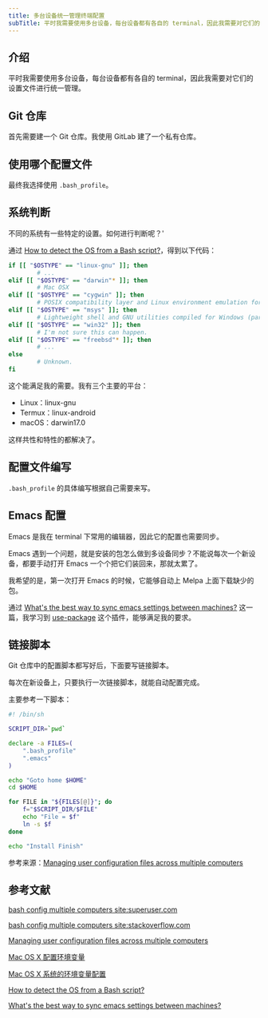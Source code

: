 ```yaml
---
title: 多台设备统一管理终端配置
subTitle: 平时我需要使用多台设备，每台设备都有各自的 terminal，因此我需要对它们的设置文件进行统一管理。
---
```


## 介绍

平时我需要使用多台设备，每台设备都有各自的 terminal，因此我需要对它们的设置文件进行统一管理。

## Git 仓库

首先需要建一个 Git 仓库。我使用 GitLab 建了一个私有仓库。

## 使用哪个配置文件

最终我选择使用 `.bash_profile`。

## 系统判断

不同的系统有一些特定的设置。如何进行判断呢？'

通过 [How to detect the OS from a Bash script?](https://stackoverflow.com/questions/394230/how-to-detect-the-os-from-a-bash-script)，得到以下代码：

```bash
if [[ "$OSTYPE" == "linux-gnu" ]]; then
        # ...
elif [[ "$OSTYPE" == "darwin"* ]]; then
        # Mac OSX
elif [[ "$OSTYPE" == "cygwin" ]]; then
        # POSIX compatibility layer and Linux environment emulation for Windows
elif [[ "$OSTYPE" == "msys" ]]; then
        # Lightweight shell and GNU utilities compiled for Windows (part of MinGW)
elif [[ "$OSTYPE" == "win32" ]]; then
        # I'm not sure this can happen.
elif [[ "$OSTYPE" == "freebsd"* ]]; then
        # ...
else
        # Unknown.
fi
```

这个能满足我的需要。我有三个主要的平台：

- Linux：linux-gnu
- Termux：linux-android
- macOS：darwin17.0

这样共性和特性的都解决了。

## 配置文件编写

`.bash_profile` 的具体编写根据自己需要来写。

## Emacs 配置

Emacs 是我在 terminal 下常用的编辑器，因此它的配置也需要同步。

Emacs 遇到一个问题，就是安装的包怎么做到多设备同步？不能说每次一个新设备，都要手动打开 Emacs 一个个把它们装回来，那就太累了。

我希望的是，第一次打开 Emacs 的时候，它能够自动上 Melpa 上面下载缺少的包。

通过 [What's the best way to sync emacs settings between machines?](https://www.reddit.com/r/emacs/comments/3nm0cf/whats_the_best_way_to_sync_emacs_settings_between/) 这一篇，我学习到 [use-package](https://github.com/jwiegley/use-package) 这个插件，能够满足我的要求。

## 链接脚本

Git 仓库中的配置脚本都写好后，下面要写链接脚本。

每次在新设备上，只要执行一次链接脚本，就能自动配置完成。

主要参考一下脚本：

```bash
#! /bin/sh

SCRIPT_DIR=`pwd`

declare -a FILES=(
    ".bash_profile"
    ".emacs"
)

echo "Goto home $HOME"
cd $HOME

for FILE in "${FILES[@]}"; do
    f="$SCRIPT_DIR/$FILE"
    echo "File = $f"
    ln -s $f
done

echo "Install Finish"
```

参考来源：[Managing user configuration files across multiple computers](https://stackoverflow.com/questions/1413049/managing-user-configuration-files-across-multiple-computers)


## 参考文献

[bash config multiple computers site:superuser.com](https://www.google.com/search?q=bash+config+multiple+computers+site:superuser.com&sa=X&ved=0ahUKEwizq4iukZHcAhWJM94KHURdDv0QrQIIMygDMAA&biw=1080&bih=761)

[bash config multiple computers site:stackoverflow.com](https://www.google.com/search?q=bash+config+multiple+computers+site:stackoverflow.com&sa=X&ved=0ahUKEwizq4iukZHcAhWJM94KHURdDv0QrQIIQygEMAE&biw=1080&bih=761)

[Managing user configuration files across multiple computers](https://stackoverflow.com/questions/1413049/managing-user-configuration-files-across-multiple-computers)

[Mac OS X 配置环境变量](https://www.cnblogs.com/caowei/p/mac-path_2013-08-26.html)

[Mac OS X 系统的环境变量配置](http://yifeng.studio/2016/11/08/mac-environment-variables-configration/)

[How to detect the OS from a Bash script?](https://stackoverflow.com/questions/394230/how-to-detect-the-os-from-a-bash-script)

[What's the best way to sync emacs settings between machines?](https://www.reddit.com/r/emacs/comments/3nm0cf/whats_the_best_way_to_sync_emacs_settings_between/)